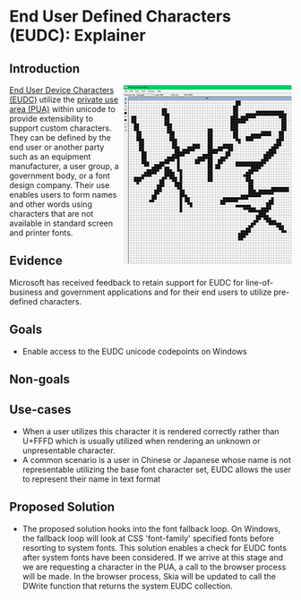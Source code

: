 # End User Defined Characters (EUDC): Explainer
## Introduction

  <img src="eudc-edit-example.jpg" alt="An example of a Chinese name utilizing EUDC to combine the characters that form their name" align="right" />

[End User Device Characters (EUDC)](https://docs.microsoft.com/en-us/windows/desktop/Intl/end-user-defined-characters
) utilize the [private use area (PUA)](https://unicode-table.com/en/blocks/private-use-area/) within unicode to provide extensibility to support custom
characters. They can be defined by the end user or another party such as an equipment manufacturer, a user group, a government body, or a font design company. Their use enables users to form names and other words using characters that are not available in standard screen and printer fonts.

## Evidence
Microsoft has received feedback to retain support for EUDC for line-of-business and government applications and for their end users to utilize pre-defined characters.

## Goals
  - Enable access to the EUDC unicode codepoints on Windows

## Non-goals
	
## Use-cases
  - When a user utilizes this character it is rendered correctly rather than U+FFFD which is usually utilized when 
     rendering an unknown or unpresentable character.
  - A common scenario is a user in Chinese or Japanese whose name is not representable utilizing the base font character set,      EUDC allows the user to represent their name in text format
	
## Proposed Solution
 - The proposed solution hooks into the font fallback loop. On Windows, the fallback loop will look at CSS 'font-family' specified fonts  before resorting to system fonts. This solution enables a check for EUDC fonts after system fonts have been considered. If we arrive at this stage and we are requesting a character in the PUA, a call to the browser process will be made. In the browser process, Skia will be updated to call the DWrite function that returns the system EUDC collection. 

